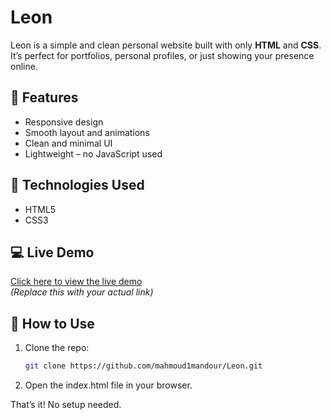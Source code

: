 # Leon

Leon is a simple and clean personal website built with only **HTML** and **CSS**. It’s perfect for portfolios, personal profiles, or just showing your presence online.

## 🌟 Features

- Responsive design
- Smooth layout and animations
- Clean and minimal UI
- Lightweight – no JavaScript used

## 📁 Technologies Used

- HTML5
- CSS3

## 💻 Live Demo

[Click here to view the live demo](https://your-live-demo-link.com)  
*(Replace this with your actual link)*


## 🚀 How to Use

1. Clone the repo:

   ```bash
   git clone https://github.com/mahmoud1mandour/Leon.git
   
2. Open the index.html file in your browser.

That’s it! No setup needed.



